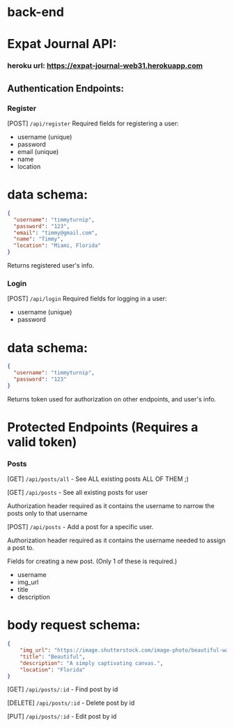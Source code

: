 # back-end

# Expat Journal API:

### heroku url: https://expat-journal-web31.herokuapp.com

## Authentication Endpoints:

### Register

[POST] `/api/register`
Required fields for registering a user:

- username (unique)
- password
- email (unique)
- name
- location

# data schema:

```json
{
  "username": "timmyturnip",
  "password": "123",
  "email": "timmy@gmail.com",
  "name": "Timmy",
  "location": "Miami, Florida"
}
```

Returns registered user's info.

### Login

[POST] `/api/login`
Required fields for logging in a user:

- username (unique)
- password

# data schema:

```json
{
  "username": "timmyturnip",
  "password": "123"
}
```

Returns token used for authorization on other endpoints, and user's info.

# Protected Endpoints (Requires a valid token)

### Posts

[GET] `/api/posts/all` - See ALL existing posts ALL OF THEM ;)

[GET] `/api/posts` - See all existing posts for user

Authorization header required as it contains the username to narrow the posts only to that username

[POST] `/api/posts` - Add a post for a specific user.

Authorization header required as it contains the username needed to assign a post to.

Fields for creating a new post. (Only 1 of these is required.)
- username
- img_url
- title
- description


# body request schema:
```json
{
    "img_url": "https://image.shutterstock.com/image-photo/beautiful-water-drop-on-dandelion-260nw-789676552.jpg",
    "title": "Beautiful",
    "description": "A simply captivating canvas.",
    "location": "Florida"
}
```

[GET] `/api/posts/:id` - Find post by id

[DELETE] `/api/posts/:id` - Delete post by id

[PUT] `/api/posts/:id` - Edit post by id

